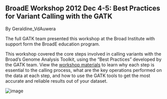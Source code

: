 ## BroadE Workshop 2012 Dec 4-5: Best Practices for Variant Calling with the GATK

By Geraldine_VdAuwera

<p>The full GATK team presented this workshop at the Broad Institute with support form the BroadE education program.</p>

<p>This workshop covered the core steps involved in calling variants with the Broad’s Genome Analysis Toolkit, using the “Best Practices” developed by the GATK team. View the <a rel="nofollow" href="http://www.broadinstitute.org/gatk/guide/presentations?id=2038#materials">workshop materials</a> to learn why each step is essential to the calling process, what are the key operations performed on the data at each step, and how to use the GATK tools to get the most accurate and reliable results out of your dataset.</p>

<p><img src="https://us.v-cdn.net/5019796/uploads/FileUpload/1e/51b52b53391578e1f0f20680e2fd68.png" alt="image" class="embedImage-img importedEmbed-img"></img></p>
